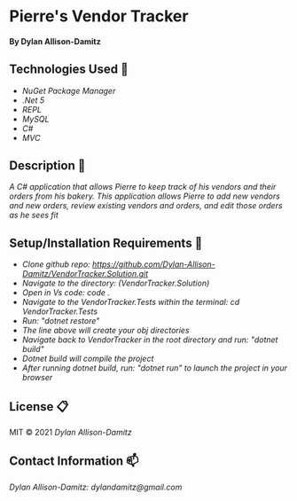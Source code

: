 # Pierre's Vendor Tracker 


#### By Dylan Allison-Damitz

## Technologies Used :floppy_disk:
* _NuGet Package Manager_
* _.Net 5_
* _REPL_
* _MySQL_
* _C#_
* _MVC_

## Description :page_with_curl:
_A C# application that allows Pierre to keep track of his vendors and their orders from his bakery. This application allows Pierre to add new vendors and new orders, review existing vendors and orders, and edit those orders as he sees fit_ 

## Setup/Installation Requirements :triangular_ruler:

* _Clone github repo: https://github.com/Dylan-Allison-Damitz/VendorTracker.Solution.git_
* _Navigate to the directory: (VendorTracker.Solution)_
* _Open in Vs code: code ._
* _Navigate to the VendorTracker.Tests within the terminal: cd VendorTracker.Tests_
* _Run: "dotnet restore"_
* _The line above will create your obj directories_
* _Navigate back to VendorTracker in the root directory and run: "dotnet build"_
* _Dotnet build will compile the project_
* _After running dotnet build, run: "dotnet run" to launch the project in your browser_

## License :clipboard:
MIT &copy; 2021 _Dylan Allison-Damitz_
## Contact Information :mailbox:

_Dylan Allison-Damitz:
dylandamitz@gmail.com_

